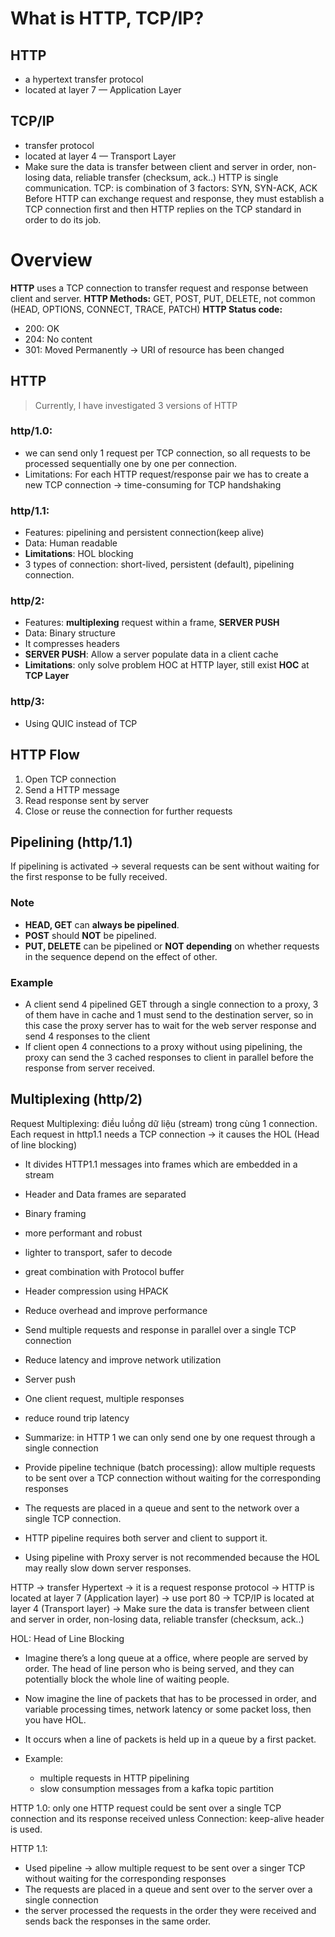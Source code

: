 # **What is HTTP, TCP/IP?**
## **HTTP** 
- a hypertext transfer protocol
- located at layer 7 — Application Layer
## **TCP/IP**
- transfer protocol
- located at layer 4 — Transport Layer
- Make sure the data is transfer between client and server in order, non-losing data, reliable transfer (checksum, ack..)
HTTP is single communication.
TCP: is combination of 3 factors: SYN, SYN-ACK, ACK
Before HTTP can exchange request and response, they must establish a TCP connection first and then HTTP replies on the TCP standard in order to do its job.

# Overview
**HTTP** uses a TCP connection to transfer request and response between client and server.
**HTTP Methods:** GET, POST, PUT, DELETE, not common (HEAD, OPTIONS, CONNECT, TRACE, PATCH)
**HTTP Status code:**
- 200: OK
- 204: No content
- 301: Moved Permanently -> URI of resource has been changed

## HTTP
> Currently, I have investigated 3 versions of HTTP
### http/1.0:
- we can send only 1 request per TCP connection, so all requests to be processed sequentially one by one per connection.
- Limitations: For each HTTP request/response pair we has to create a new TCP connection
	-> time-consuming for TCP handshaking

### http/1.1: 
- Features: pipelining and persistent connection(keep alive)
- Data: Human readable
- **Limitations**: HOL blocking
- 3 types of connection: short-lived, persistent (default), pipelining connection.

### http/2:
- Features: **multiplexing** request within a frame, **SERVER PUSH**
- Data: Binary structure
- It compresses headers
- **SERVER PUSH**: Allow a server populate data in a client cache
- **Limitations**: only solve problem HOC at HTTP layer, still exist **HOC** at **TCP Layer**

### http/3:
- Using QUIC instead of TCP

## HTTP Flow
1. Open TCP connection
2. Send a HTTP message
3. Read response sent by server
4. Close or reuse the connection for further requests

## Pipelining (http/1.1)
If pipelining is activated -> several requests can be sent without waiting for the first response to be fully received.
### Note
- **HEAD, GET** can **always be pipelined**.
- **POST** should **NOT** be pipelined.
- **PUT, DELETE** can be pipelined or **NOT depending** on whether requests in the sequence depend on the effect of other.

### Example
- A client send 4 pipelined GET through a single connection to a proxy, 3 of them have in cache and 1 must send to the destination server, so in this case the proxy server has to wait for the web server response and send 4 responses to the client
- If client open 4 connections to a proxy without using pipelining, the proxy can send the 3 cached responses to client in parallel before the response from server received.

## Multiplexing (http/2)
Request Multiplexing: điều luồng dữ liệu (stream) trong cùng 1 connection.
Each request in http1.1 needs a TCP connection -> it causes the HOL (Head of line blocking)
- It divides HTTP1.1 messages into frames which are embedded in a stream
- Header and Data frames are separated
- Binary framing
- more performant and robust
- lighter to transport, safer to decode
- great combination with Protocol buffer
- Header compression using HPACK
- Reduce overhead and improve performance

- Send multiple requests and response in parallel over a single TCP connection 
- Reduce latency and improve network utilization 
- Server push 
- One client request, multiple responses
- reduce round trip latency


- Summarize: in HTTP 1 we can only send one by one request through a single connection
- Provide pipeline technique (batch processing): allow multiple requests to be sent over a TCP connection without waiting for the corresponding responses
- The requests are placed in a queue and sent to the network over a single TCP connection.


- HTTP pipeline requires both server and client to support it.
- Using pipeline with Proxy server is not recommended because the HOL may really slow down server responses.





HTTP -> transfer Hypertext -> it is a request response protocol
-> HTTP is located at layer 7 (Application layer)
-> use port 80
-> TCP/IP is located at layer 4 (Transport layer)
-> Make sure the data is transfer between client and server in order, non-losing data, reliable transfer (checksum, ack..)

  
HOL: Head of Line Blocking
- Imagine there’s a long queue at a office, where people are served by order. The head of line person who is being served, and they can potentially block the whole line of waiting people.
- Now imagine the line of packets that has to be processed in order, and variable processing times, network latency or some packet loss, then you have HOL.

- It occurs when a line of packets is held up in a queue by a first packet.
- Example: 
	- multiple requests in HTTP pipelining 
	- slow consumption messages from a kafka topic partition

HTTP 1.0: only one HTTP request could be sent over a single TCP connection and its response received unless Connection: keep-alive header is used.

HTTP 1.1: 
- Used pipeline -> allow multiple request to be sent over a singer TCP without waiting for the corresponding responses
- The requests are placed in a queue and sent over to the server over a single connection
- the server processed the requests in the order they were received and sends back the responses in the same order.

